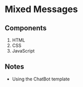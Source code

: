 # Mixed Messages

## Components

1. HTML
2. CSS
3. JavaScript

## Notes

- Using the ChatBot template
